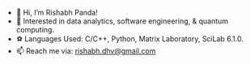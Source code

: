 - 👋 Hi, I’m Rishabh Panda!
- 👀 Interested in data analytics, software engineering, & quantum computing.
- ⚽ Languages Used: C/C++, Python, Matrix Laboratory, SciLab 6.1.0.
- 📫 Reach me via: rishabh.dhv@gmail.com

<!---
rishabh-panda/rishabh-panda is a ✨ special ✨ repository because its `README.md` (this file) appears on your GitHub profile.
You can click the Preview link to take a look at your changes.
--->
